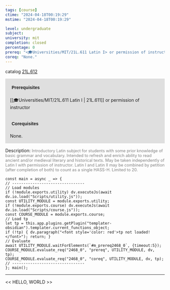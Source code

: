 ```yaml
---
tags: [course]
ctime: "2024-04-18T00:19:29"
mstime: "2024-04-18T00:19:29"

level: undergraduate
subject: 
university: mit
completion: closed
percentage: 0
prereq: "<🎓Universities/MIT/21L.611 Latin I> or permission of instructor"
coreq: "None."
---
```


catalog [21L.612](http://student.mit.edu/catalog/m21La.html#21L.612)

<span style="display: block; padding: 15px; background-color: rgb(100, 100, 100, 0.2);"><font id="m_prereq2468_0" style="display: block; font-family: Arial, sans-serif; font-weight: bold; padding: 5px">Prerequisites</font><br><span id="prereq2468_0">[[🎓Universities/MIT/21L.611 Latin I | 21L.611]] or permission of instructor</span></span>
<span style="display: block; padding: 15px; background-color: rgb(100, 100, 100, 0.2);"><font id="m_coreq2468_0" style="display: block; font-family: Arial, sans-serif; font-weight: bold; padding: 5px">Corequisites</font><br><span id="coreq2468_0">None.</span></span>

<font style="">Description:</font>
<font style="color: grey; font-size: 0.8rem;">Introductory Latin subject for students with some prior knowledge of basic grammar and vocabulary. Intended to refresh and enrich ability to read ancient and/or medieval literary and historical texts. May be taken independently of Latin I with permission of instructor. Latin I and Latin II may be combined by petition (after completion of both) to count as a single HASS-H. Limited to 20.</font>

```dataviewjs
const main = async _ => {
// --------------------------------
// Load modules
if (!module.exports.utility) dv.executeJs(await dv.io.load("Scripts/utility.js"));
const UTILITY_MODULE = module.exports.utility;
if (!module.exports.course) dv.executeJs(await dv.io.load("Scripts/course.js"));
const COURSE_MODULE = module.exports.course;
// Load tp
let tp = this.app.plugins.getPlugin("templater-obsidian").templater.current_functions_object;
if (!tp) { dv.paragraph("<font style='color: red'>tp not loaded!</font>"); return; }
// Evaluate
await UTILITY_MODULE.waitForElements(`#m_prereq2468_0`, {timeout:5});
COURSE_MODULE.evaluate_req("2468_0", "prereq", UTILITY_MODULE, dv, tp);
COURSE_MODULE.evaluate_req("2468_0", "coreq", UTILITY_MODULE, dv, tp);
// --------------------------------
}; main();
```

---

<< HELLO, WORLD >>
